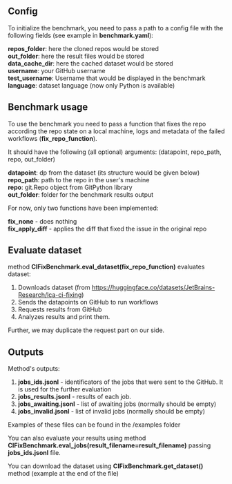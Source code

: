 ## Config

To initialize the benchmark, you need to pass a path to a config file with the following fields (see example in **benchmark.yaml**):

**repos_folder**: here the cloned repos would be stored  
**out_folder**: here the result files would be stored  
**data_cache_dir**: here the cached dataset would be stored  
**username**: your GitHub username  
**test_username**: Username that would be displayed in the benchmark  
**language**: dataset language (now only Python is available)  

## Benchmark usage

To use the benchmark you need to pass a function that fixes the repo according 
the repo state on a local machine, logs and metadata of the failed workflows (**fix_repo_function**).

It should have the following (all optional) arguments:
(datapoint, repo_path, repo, out_folder)

**datapoint**:  dp from the dataset (its structure would be given below)  
**repo_path**:  path to the repo in the user's machine  
**repo**:       git.Repo object from GitPython library  
**out_folder**: folder for the benchmark results output  

For now, only two functions have been implemented:

**fix_none** -       does nothing  
**fix_apply_diff** - applies the diff that fixed the issue in the original repo  

## Evaluate dataset

method **CIFixBenchmark.eval_dataset(fix_repo_function)** evaluates dataset:

1. Downloads dataset (from https://huggingface.co/datasets/JetBrains-Research/lca-ci-fixing)
2. Sends the datapoints on GitHub to run workflows
3. Requests results from GitHub
4. Analyzes results and print them.

Further, we may duplicate the request part on our side.

## Outputs

Method's outputs:

1. **jobs_ids.jsonl** - identificators of the jobs that were sent to the GitHub. It is used for the further evaluation
2. **jobs_results.jsonl** - results of each job.
3. **jobs_awaiting.jsonl** - list of awaiting jobs (normally should be empty)
3. **jobs_invalid.jsonl** - list of invalid jobs (normally should be empty)

Examples of these files can be found in the /examples folder

You can also evaluate your results using method **CIFixBenchmark.eval_jobs(result_filename=result_filename)**
passing **jobs_ids.jsonl** file.

You can download the dataset using **CIFixBenchmark.get_dataset()** method (example at the end of the file)
